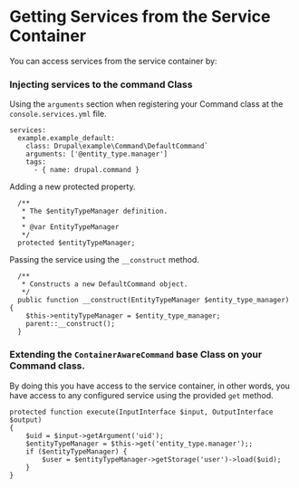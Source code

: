 # Getting Services from the Service Container

You can access services from the service container by:

### Injecting services to the command Class

Using the `arguments` section when registering your Command class at the `console.services.yml` file.
```
services:
  example.example_default:
    class: Drupal\example\Command\DefaultCommand`
    arguments: ['@entity_type.manager']
    tags:
      - { name: drupal.command }
```

Adding a new protected property.
```
  /**
   * The $entityTypeManager definition.
   *
   * @var EntityTypeManager
   */
  protected $entityTypeManager;
```

Passing the service using the `__construct` method.
```
  /**
   * Constructs a new DefaultCommand object.
   */
  public function __construct(EntityTypeManager $entity_type_manager) {
    $this->entityTypeManager = $entity_type_manager;
    parent::__construct();
  }
```

### Extending the `ContainerAwareCommand` base Class on your Command class.

By doing this you have access to the service container, in other words, you have access to any configured service using the provided `get` method.

```
protected function execute(InputInterface $input, OutputInterface $output)
{
    $uid = $input->getArgument('uid');
    $entityTypeManager = $this->get('entity_type.manager');;
    if ($entityTypeManager) {
        $user = $entityTypeManager->getStorage('user')->load($uid);
    }
}
```
